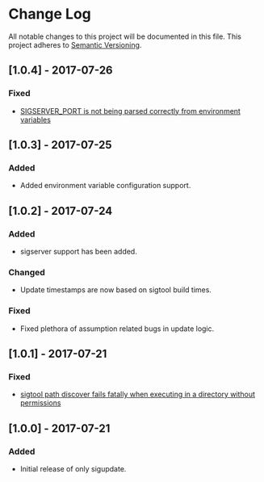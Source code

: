 # Change Log
All notable changes to this project will be documented in this file.
This project adheres to [Semantic Versioning](http://semver.org/).

## [1.0.4] - 2017-07-26
### Fixed
 - [SIGSERVER_PORT is not being parsed correctly from environment variables](https://github.com/dekobon/clamav-mirror/issues/3)

## [1.0.3] - 2017-07-25
### Added
 - Added environment variable configuration support.

## [1.0.2] - 2017-07-24

### Added
 - sigserver support has been added.

### Changed
 - Update timestamps are now based on sigtool build times.

### Fixed
 - Fixed plethora of assumption related bugs in update logic.

## [1.0.1] - 2017-07-21

### Fixed
 - [sigtool path discover fails fatally when executing in a directory without permissions](https://github.com/dekobon/clamav-mirror/issues/1)

## [1.0.0] - 2017-07-21

### Added
 - Initial release of only sigupdate.
